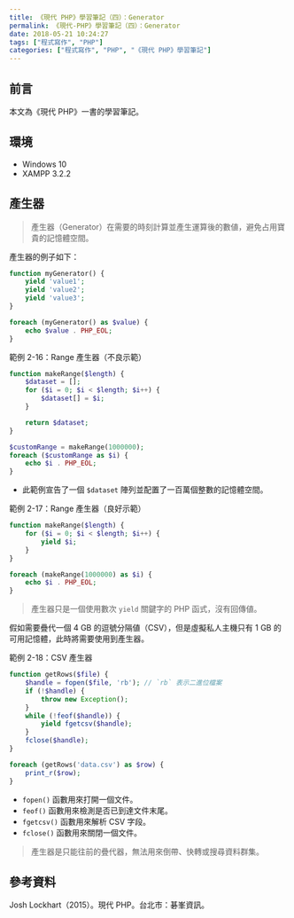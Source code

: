 ```yaml
---
title: 《現代 PHP》學習筆記（四）：Generator
permalink: 《現代-PHP》學習筆記（四）：Generator
date: 2018-05-21 10:24:27
tags: ["程式寫作", "PHP"]
categories: ["程式寫作", "PHP", "《現代 PHP》學習筆記"]
---
```


## 前言

本文為《現代 PHP》一書的學習筆記。

## 環境

- Windows 10
- XAMPP 3.2.2

## 產生器

> 產生器（Generator）在需要的時刻計算並產生運算後的數値，避免占用寶貴的記憶體空間。

產生器的例子如下：

```PHP
function myGenerator() {
    yield 'value1';
    yield 'value2';
    yield 'value3';
}

foreach (myGenerator() as $value) {
    echo $value . PHP_EOL;
}
```

範例 2-16：Range 產生器（不良示範）

```PHP
function makeRange($length) {
    $dataset = [];
    for ($i = 0; $i < $length; $i++) {
        $dataset[] = $i;
    }

    return $dataset;
}

$customRange = makeRange(1000000);
foreach ($customRange as $i) {
    echo $i . PHP_EOL;
}
```

- 此範例宣告了一個 `$dataset` 陣列並配置了一百萬個整數的記憶體空間。

範例 2-17：Range 產生器（良好示範）

```PHP
function makeRange($length) {
    for ($i = 0; $i < $length; $i++) {
        yield $i;
    }
}

foreach (makeRange(1000000) as $i) {
    echo $i . PHP_EOL;
}
```

> 產生器只是一個使用數次 `yield` 關鍵字的 PHP 函式，沒有回傳値。

假如需要疊代一個 4 GB 的逗號分隔値（CSV），但是虛擬私人主機只有 1 GB 的可用記憶體，此時將需要使用到產生器。

範例 2-18：CSV 產生器

```PHP
function getRows($file) {
    $handle = fopen($file, 'rb'); // `rb` 表示二進位檔案
    if (!$handle) {
        throw new Exception();
    }
    while (!feof($handle)) {
        yield fgetcsv($handle);
    }
    fclose($handle);
}

foreach (getRows('data.csv') as $row) {
    print_r($row);
}
```

- `fopen()` 函數用來打開一個文件。
- `feof()` 函數用來檢測是否已到達文件末尾。
- `fgetcsv()` 函數用來解析 CSV 字段。
- `fclose()` 函數用來關閉一個文件。

> 產生器是只能往前的疊代器，無法用來倒帶、快轉或搜尋資料群集。

## 參考資料

Josh Lockhart（2015）。現代 PHP。台北市：碁峯資訊。
